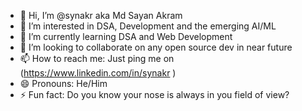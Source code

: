 - 👋 Hi, I’m @synakr aka Md Sayan Akram
- 👀 I’m interested in DSA, Development and the emerging AI/ML
- 🌱 I’m currently learning DSA and Web Development
- 💞️ I’m looking to collaborate on any open source dev in near future 
- 📫 How to reach me: Just ping me on (https://www.linkedin.com/in/synakr )
- 😄 Pronouns: He/Him
- ⚡ Fun fact: Do you know your nose is always in you field of view?

<!---
synakr/synakr is a ✨ special ✨ repository because its `README.md` (this file) appears on your GitHub profile.
You can click the Preview link to take a look at your changes.
--->
